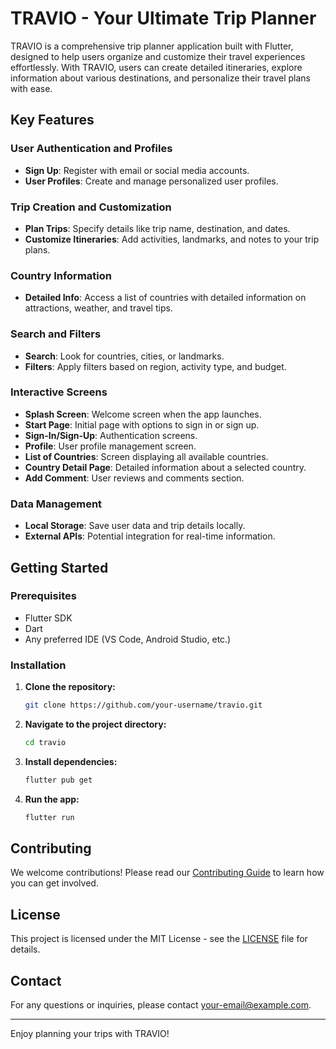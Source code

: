 # TRAVIO - Your Ultimate Trip Planner

TRAVIO is a comprehensive trip planner application built with Flutter, designed to help users organize and customize their travel experiences effortlessly. With TRAVIO, users can create detailed itineraries, explore information about various destinations, and personalize their travel plans with ease.

## Key Features

### User Authentication and Profiles
- **Sign Up**: Register with email or social media accounts.
- **User Profiles**: Create and manage personalized user profiles.

### Trip Creation and Customization
- **Plan Trips**: Specify details like trip name, destination, and dates.
- **Customize Itineraries**: Add activities, landmarks, and notes to your trip plans.

### Country Information
- **Detailed Info**: Access a list of countries with detailed information on attractions, weather, and travel tips.

### Search and Filters
- **Search**: Look for countries, cities, or landmarks.
- **Filters**: Apply filters based on region, activity type, and budget.

### Interactive Screens
- **Splash Screen**: Welcome screen when the app launches.
- **Start Page**: Initial page with options to sign in or sign up.
- **Sign-In/Sign-Up**: Authentication screens.
- **Profile**: User profile management screen.
- **List of Countries**: Screen displaying all available countries.
- **Country Detail Page**: Detailed information about a selected country.
- **Add Comment**: User reviews and comments section.

### Data Management
- **Local Storage**: Save user data and trip details locally.
- **External APIs**: Potential integration for real-time information.

## Getting Started

### Prerequisites
- Flutter SDK
- Dart
- Any preferred IDE (VS Code, Android Studio, etc.)

### Installation

1. **Clone the repository:**
    ```sh
    git clone https://github.com/your-username/travio.git
    ```

2. **Navigate to the project directory:**
    ```sh
    cd travio
    ```

3. **Install dependencies:**
    ```sh
    flutter pub get
    ```

4. **Run the app:**
    ```sh
    flutter run
    ```

## Contributing

We welcome contributions! Please read our [Contributing Guide](CONTRIBUTING.md) to learn how you can get involved.

## License

This project is licensed under the MIT License - see the [LICENSE](LICENSE) file for details.

## Contact

For any questions or inquiries, please contact [your-email@example.com](mailto:your-email@example.com).

---

Enjoy planning your trips with TRAVIO!
